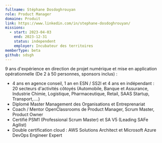 ```yaml
---
fullname: Stéphane Dosdoghrouyan
role: Product Manager
domaine: Produit
link: https://www.linkedin.com/in/stephane-dosdoghrouyan/
missions:
  - start: 2023-04-03
    end: 2023-12-31
    status: independent
    employer: Incubateur des territoires
memberType: beta
github: sdsgh
---
```


9 ans d'expérience en direction de projet numérique et mise en application opérationnelle (De 2 à 50 personnes, sponsors inclus) :
- 4 ans en agence conseil, 1 an en ESN / SS2I et 4 ans en indépendant : 20 secteurs d'activités côtoyés (Automobile, Banque et Assurance, Industrie Chimie, Logistique, Pharmaceutique, Retail, SAAS Startup, Transport,....)
- Diplomé Master Management des Organisations et Entreprenariat
- Coach / Mentor OpenClassrooms de Product Manager, Scrum Master, Product Owner
- Certifié PSM1 (Professional Scrum Master) et SA V5 (Leading SAFe Agilist)
- Double certification cloud : AWS Solutions Architect et Microsoft Azure DevOps Engineer Expert
